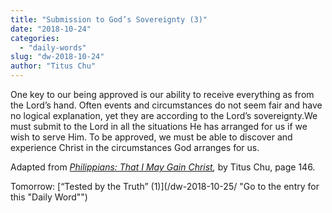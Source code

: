 ```yaml
---
title: "Submission to God’s Sovereignty (3)"
date: "2018-10-24"
categories: 
  - "daily-words"
slug: "dw-2018-10-24"
author: "Titus Chu"
---
```


One key to our being approved is our ability to receive everything as from the Lord’s hand. Often events and circumstances do not seem fair and have no logical explanation, yet they are according to the Lord’s sovereignty.We must submit to the Lord in all the situations He has arranged for us if we wish to serve Him. To be approved, we must be able to discover and experience Christ in the circumstances God arranges for us.

Adapted from _[Philippians: That I May Gain Christ](/book-philippians/ "Go to the listing for this book"),_ by Titus Chu, page 146.

Tomorrow: [“Tested by the Truth” (1)](/dw-2018-10-25/ "Go to the entry for this "Daily Word"")
